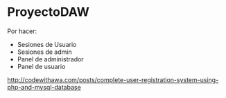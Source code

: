 # ProyectoDAW
Por hacer:
- Sesiones de Usuario
- Sesiones de admin
- Panel de administrador
- Panel de usuario

http://codewithawa.com/posts/complete-user-registration-system-using-php-and-mysql-database
